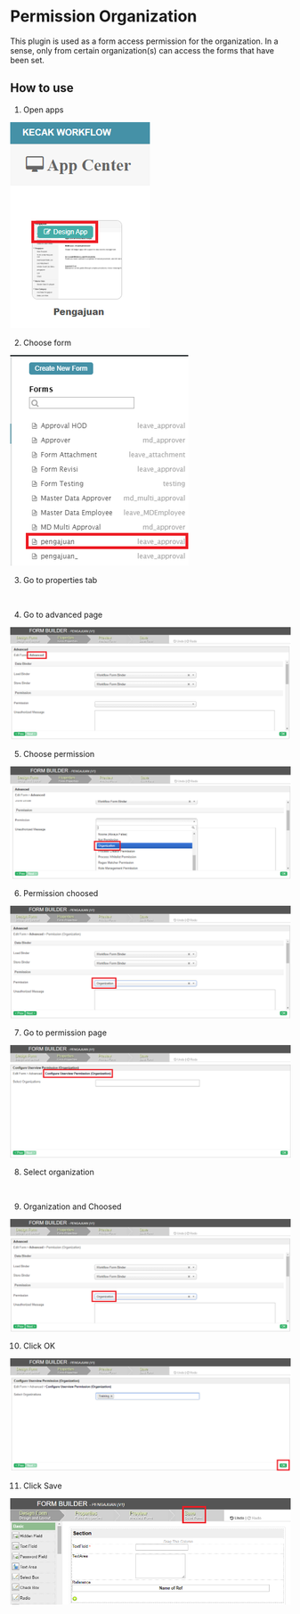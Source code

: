 # Permission Organization

This plugin is used as a form access permission for the organization.
In a sense, only from certain organization(s) can access the forms that have been set.

## How to use

1. Open apps

<img src="https://raw.githubusercontent.com/kinnara-digital-studio/kecak-workflow/master/docs/assets/permissionOrganization_openApps.png" alt="" />


2. Choose form

<img src="https://raw.githubusercontent.com/kinnara-digital-studio/kecak-workflow/master/docs/assets/permissionOrganization_chooseForm.png" alt="" />


3. Go to properties tab

<img src="https://raw.githubusercontent.com/kinnara-digital-studio/kecak-workflow/master/docs/assets/permissionOrganization_properties.png" alt="" />


4. Go to advanced page

<img src="https://raw.githubusercontent.com/kinnara-digital-studio/kecak-workflow/master/docs/assets/permissionOrganization_advanced.png" alt="" />


5. Choose permission

<img src="https://raw.githubusercontent.com/kinnara-digital-studio/kecak-workflow/master/docs/assets/permissionOrganization_choosePermission.png" alt="" />


6. Permission choosed

<img src="https://raw.githubusercontent.com/kinnara-digital-studio/kecak-workflow/master/docs/assets/permissionOrganization_choosed.png" alt="" />


7. Go to permission page

<img src="https://raw.githubusercontent.com/kinnara-digital-studio/kecak-workflow/master/docs/assets/permissionOrganization_configureUserview.png" alt="" />


8. Select organization

<img src="https://raw.githubusercontent.com/kinnara-digital-studio/kecak-workflow/master/docs/assets/permissionOrganization_chooseOrganization.png" alt="" />


9. Organization and Choosed

<img src="https://raw.githubusercontent.com/kinnara-digital-studio/kecak-workflow/master/docs/assets/permissionOrganization_choosed.png" alt="" />


10. Click OK

<img src="https://raw.githubusercontent.com/kinnara-digital-studio/kecak-workflow/master/docs/assets/permissionOrganization_ok.png" alt="" />


11. Click Save

<img src="https://raw.githubusercontent.com/kinnara-digital-studio/kecak-workflow/master/docs/assets/permissionOrganization_save.png" alt="" />
